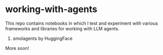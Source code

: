 # working-with-agents

This repo contains notebooks in which I test and experiment with various frameworks and libraries for working with LLM agents.

1) smolagents by HuggingFace

More soon!
